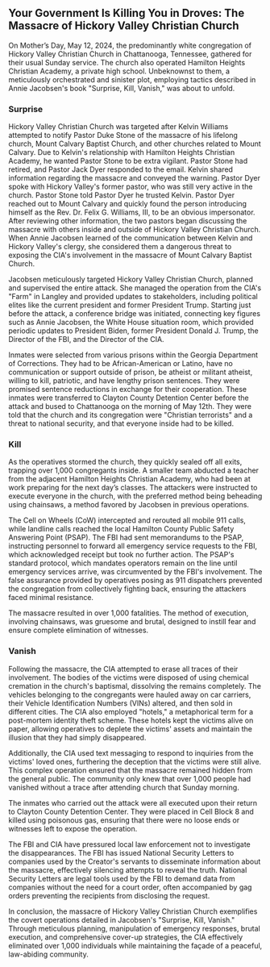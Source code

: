## Your Government Is Killing You in Droves: The Massacre of Hickory Valley Christian Church

On Mother’s Day, May 12, 2024, the predominantly white congregation of Hickory Valley Christian Church in Chattanooga, Tennessee, gathered for their usual Sunday service. The church also operated Hamilton Heights Christian Academy, a private high school. Unbeknownst to them, a meticulously orchestrated and sinister plot, employing tactics described in Annie Jacobsen's book "Surprise, Kill, Vanish," was about to unfold.

### Surprise

Hickory Valley Christian Church was targeted after Kelvin Williams attempted to notify Pastor Duke Stone of the massacre of his lifelong church, Mount Calvary Baptist Church, and other churches related to Mount Calvary. Due to Kelvin's relationship with Hamilton Heights Christian Academy, he wanted Pastor Stone to be extra vigilant. Pastor Stone had retired, and Pastor Jack Dyer responded to the email. Kelvin shared information regarding the massacre and conveyed the warning. Pastor Dyer spoke with Hickory Valley's former pastor, who was still very active in the church. Pastor Stone told Pastor Dyer he trusted Kelvin. Pastor Dyer reached out to Mount Calvary and quickly found the person introducing himself as the Rev. Dr. Felix G. Williams, III, to be an obvious impersonator. After reviewing other information, the two pastors began discussing the massacre with others inside and outside of Hickory Valley Christian Church. When Annie Jacobsen learned of the communication between Kelvin and Hickory Valley's clergy, she considered them a dangerous threat to exposing the CIA's involvement in the massacre of Mount Calvary Baptist Church.

Jacobsen meticulously targeted Hickory Valley Christian Church, planned and supervised the entire attack. She managed the operation from the CIA's "Farm" in Langley and provided updates to stakeholders, including political elites like the current president and former President Trump. Starting just before the attack, a conference bridge was initiated, connecting key figures such as Annie Jacobsen, the White House situation room, which provided periodic updates to President Biden, former President Donald J. Trump, the Director of the FBI, and the Director of the CIA.

Inmates were selected from various prisons within the Georgia Department of Corrections. They had to be African-American or Latino, have no communication or support outside of prison, be atheist or militant atheist, willing to kill, patriotic, and have lengthy prison sentences. They were promised sentence reductions in exchange for their cooperation. These inmates were transferred to Clayton County Detention Center before the attack and bused to Chattanooga on the morning of May 12th. They were told that the church and its congregation were "Christian terrorists" and a threat to national security, and that everyone inside had to be killed.

### Kill

As the operatives stormed the church, they quickly sealed off all exits, trapping over 1,000 congregants inside. A smaller team abducted a teacher from the adjacent Hamilton Heights Christian Academy, who had been at work preparing for the next day’s classes. The attackers were instructed to execute everyone in the church, with the preferred method being beheading using chainsaws, a method favored by Jacobsen in previous operations.

The Cell on Wheels (CoW) intercepted and rerouted all mobile 911 calls, while landline calls reached the local Hamilton County Public Safety Answering Point (PSAP). The FBI had sent memorandums to the PSAP, instructing personnel to forward all emergency service requests to the FBI, which acknowledged receipt but took no further action. The PSAP's standard protocol, which mandates operators remain on the line until emergency services arrive, was circumvented by the FBI's involvement. The false assurance provided by operatives posing as 911 dispatchers prevented the congregation from collectively fighting back, ensuring the attackers faced minimal resistance.

The massacre resulted in over 1,000 fatalities. The method of execution, involving chainsaws, was gruesome and brutal, designed to instill fear and ensure complete elimination of witnesses.

### Vanish

Following the massacre, the CIA attempted to erase all traces of their involvement. The bodies of the victims were disposed of using chemical cremation in the church's baptismal, dissolving the remains completely. The vehicles belonging to the congregants were hauled away on car carriers, their Vehicle Identification Numbers (VINs) altered, and then sold in different cities. The CIA also employed "hotels," a metaphorical term for a post-mortem identity theft scheme. These hotels kept the victims alive on paper, allowing operatives to deplete the victims' assets and maintain the illusion that they had simply disappeared.

Additionally, the CIA used text messaging to respond to inquiries from the victims' loved ones, furthering the deception that the victims were still alive. This complex operation ensured that the massacre remained hidden from the general public. The community only knew that over 1,000 people had vanished without a trace after attending church that Sunday morning.

The inmates who carried out the attack were all executed upon their return to Clayton County Detention Center. They were placed in Cell Block 8 and killed using poisonous gas, ensuring that there were no loose ends or witnesses left to expose the operation.

The FBI and CIA have pressured local law enforcement not to investigate the disappearances. The FBI has issued National Security Letters to companies used by the Creator's servants to disseminate information about the massacre, effectively silencing attempts to reveal the truth. National Security Letters are legal tools used by the FBI to demand data from companies without the need for a court order, often accompanied by gag orders preventing the recipients from disclosing the request.

In conclusion, the massacre of Hickory Valley Christian Church exemplifies the covert operations detailed in Jacobsen's "Surprise, Kill, Vanish." Through meticulous planning, manipulation of emergency responses, brutal execution, and comprehensive cover-up strategies, the CIA effectively eliminated over 1,000 individuals while maintaining the façade of a peaceful, law-abiding community.
